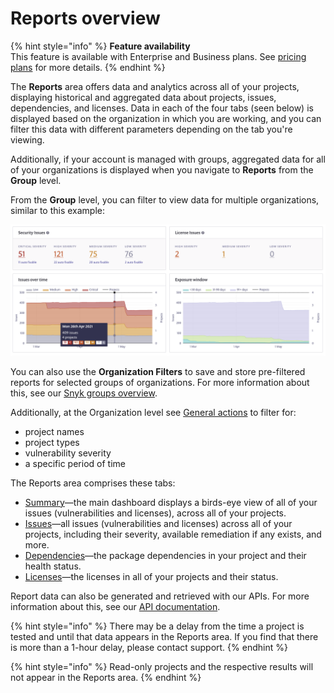 # Reports overview

{% hint style="info" %}
**Feature availability**  
This feature is available with Enterprise and Business plans. See [pricing plans](https://snyk.io/plans/) for more details.
{% endhint %}

The **Reports** area offers data and analytics across all of your projects, displaying historical and aggregated data about projects, issues, dependencies, and licenses. Data in each of the four tabs \(seen below\) is displayed based on the organization in which you are working, and you can filter this data with different parameters depending on the tab you're viewing.

Additionally, if your account is managed with groups, aggregated data for all of your organizations is displayed when you navigate to **Reports** from the **Group** level.

From the **Group** level, you can filter to view data for multiple organizations, similar to this example:

![](../../../.gitbook/assets/mceclip0-28-.png)

You can also use the **Organization Filters** to save and store pre-filtered reports for selected groups of organizations. For more information about this, see our [Snyk groups overview](https://support.snyk.io/hc/en-us/articles/360004008378).

Additionally, at the Organization level see [General actions](https://support.snyk.io/hc/articles/360004002658#UUID-10af5802-8724-3222-473d-cf3f6e8a3af8) to filter for:

* project names
* project types
* vulnerability severity
* a specific period of time

The Reports area comprises these tabs:

* [Summary](https://support.snyk.io/hc/articles/360004002578#UUID-3281a06e-cd6f-ef30-22c1-860837cbcae4)—the main dashboard displays a birds-eye view of all of your issues \(vulnerabilities and licenses\), across all of your projects.
* [Issues](https://support.snyk.io/hc/articles/360004002598#UUID-2cdd9e20-b131-4380-0127-bce3db500b5c)—all issues \(vulnerabilities and licenses\) across all of your projects, including their severity, available remediation if any exists, and more.
* [Dependencies](https://support.snyk.io/hc/articles/360004002618#UUID-be62627c-de43-9956-c727-344218c67eb4)—the package dependencies in your project and their health status.
* [Licenses](https://support.snyk.io/hc/articles/360004002638#UUID-ad5d4f17-3b3e-0d6a-1875-3a510956e1f6)—the licenses in all of your projects and their status.

Report data can also be generated and retrieved with our APIs. For more information about this, see our [API documentation](https://snyk.docs.apiary.io/#introduction).

{% hint style="info" %}
There may be a delay from the time a project is tested and until that data appears in the Reports area. If you find that there is more than a 1-hour delay, please contact support.
{% endhint %}

{% hint style="info" %}
Read-only projects and the respective results will not appear in the Reports area.
{% endhint %}

